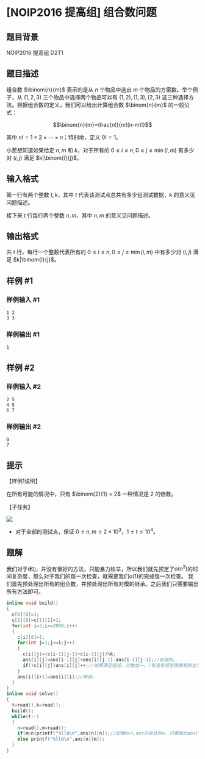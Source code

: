 # [NOIP2016 提高组] 组合数问题

## 题目背景

NOIP2016 提高组 D2T1

## 题目描述

组合数 $\binom{n}{m}$ 表示的是从 $n$ 个物品中选出 $m$ 个物品的方案数。举个例子，从 $(1,2,3)$ 三个物品中选择两个物品可以有 $(1,2),(1,3),(2,3)$ 这三种选择方法。根据组合数的定义，我们可以给出计算组合数 $\binom{n}{m}$ 的一般公式：

$$\binom{n}{m}=\frac{n!}{m!(n-m)!}$$

其中 $n!=1\times2\times\cdots\times n$；特别地，定义 $0!=1$。

小葱想知道如果给定 $n,m$ 和 $k$，对于所有的 $0\leq i\leq n,0\leq j\leq \min \left ( i, m \right )$ 有多少对 $(i,j)$ 满足 $k|\binom{i}{j}$。

## 输入格式

第一行有两个整数 $t,k$，其中 $t$ 代表该测试点总共有多少组测试数据，$k$ 的意义见问题描述。

接下来 $t$ 行每行两个整数 $n,m$，其中 $n,m$ 的意义见问题描述。

## 输出格式

共 $t$ 行，每行一个整数代表所有的 $0\leq i\leq n,0\leq j\leq \min \left ( i, m \right )$ 中有多少对 $(i,j)$ 满足 $k|\binom{i}{j}$。

## 样例 #1

### 样例输入 #1

```
1 2
3 3
```

### 样例输出 #1

```
1
```

## 样例 #2

### 样例输入 #2

```
2 5
4 5
6 7
```

### 样例输出 #2

```
0
7
```

## 提示

【样例1说明】

在所有可能的情况中，只有 $\binom{2}{1} = 2$ 一种情况是 $2$ 的倍数。

【子任务】

![](https://cdn.luogu.com.cn/upload/pic/3457.png)

- 对于全部的测试点，保证 $0 \leq n, m \leq 2 \times 10^3$，$1 \leq t \leq 10^4$。

## 题解
我们对于i和j，并没有很好的方法，只能暴力枚举，所以我们就先预定了$o(n^2)$的时间复杂度，那么对于我们的每一次检查，就需要我们$o(1)$的完成每一次检查。
我们首先预处理出所有的组合数，并预处理出所有对模的继承。之后我们只需要输出所有方法即可。
```cpp
inline void build()
{
  c[0][0]=1;
  c[1][0]=c[1][1]=1;
  for(int i=2;i<=2000;i++)
  {
    c[i][0]=1;
    for(int j=1;j<=i;j++)
    {
      c[i][j]=(c[i-1][j-1]+c[i-1][j])%k;
      ans[i][j]=ans[i-1][j]+ans[i][j-1]-ans[i-1][j-1];//前缀和。
      if(!c[i][j])ans[i][j]++;//如果满足结论，计数加一。(有没有感觉很像我的玄学优化）
    }
    ans[i][i+1]=ans[i][i];//继承。
  }
}
inline void solve()
{
  t=read(),k=read();
  build();
  while(t--)
  {
    n=read(),m=read();
    if(m>n)printf("%lld\n",ans[n][n]);//如果m>n,ans只会达到n，只需输出ans[n,n]就可以了。
    else printf("%lld\n",ans[n][m]);
  }
}
```

